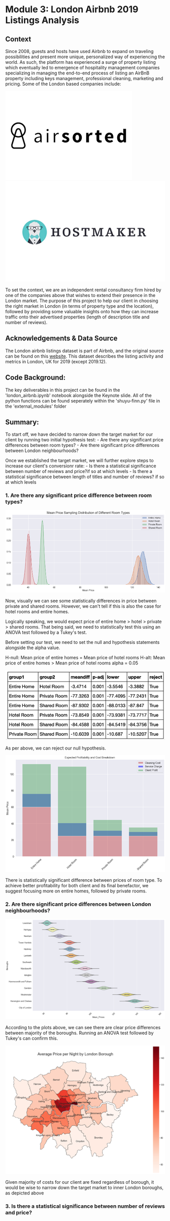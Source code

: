 # Module 3: London Airbnb 2019 Listings Analysis

## Context
Since 2008, guests and hosts have used Airbnb to expand on traveling possibilities and present more unique, personalized way of experiencing the world. As such, the platform has experienced a surge of property listing which eventually led to emergence of hospitality management companies specializing in managing the end-to-end process of listing an AirBnB property including keys management, professional cleaning, marketing and pricing. Some of the London based companies include:

![Repo List](pictures/airsorted.jpg)
![Repo List](pictures/hostmaker.jpg)

To set the context, we are an independent rental consultancy firm hired by one of the companies above that wishes to extend their presence in the London market. The purpose of this project to help our client in choosing the right market in London (in terms of property type and the location), followed by providing some valuable insights onto how they can increase traffic onto their advertised properties (length of description title and number of reviews).


## Acknowledgements & Data Source
The London airbnb listings dataset is part of Airbnb, and the original source can be found on this [website](http://insideairbnb.com/). This dataset describes the listing activity and metrics in London, UK for 2019 (except 2019.12).

## Code Background:
The key deliverables in this project can be found in the 'london_airbnb.ipynb' notebook alongside the Keynote slide. All of the python functions can be found seperately within the 'shuyu-finn.py' file in the 'external_modules' folder


## Summary:
To start off, we have decided to narrow down the target market for our client by running two initial hypothesis test:
    - Are there any significant price differences between room types?
    - Are there significant price differences between London neighbourhoods?
 
Once we established the target market, we will further explore steps to increase our client's conversionr rate:
    - Is there a statistical significance between number of reviews and price?if so at which levels
    - Is there a statistical significance between length of titles and number of reviews? if so at which levels

### 1. Are there any significant price difference between room types?

![Repo List](pictures/Rooms_Distributions.png)

Now, visually we can see some statistically differences in price between private and shared rooms. However, we can't tell if this is also the case for hotel rooms and entire homes.

Logically speaking, we would expect price of entire home > hotel > private > shared rooms. That being said, we need to statistically test this using an ANOVA test followed by a Tukey's test. 

Before setting our test, we need to set the null and hypothesis statements alongside the alpha value.

H-null: Mean price of entire homes = Mean price of hotel rooms
H-alt: Mean price of entire homes > Mean price of hotel rooms
alpha = 0.05

![Repo List](pictures/Tukey.png)

As per above, we can reject our null hypothesis.  

![Repo List](pictures/Profitability.png)

There is statistically significant difference between prices of room type. To achieve better profitability for both client and its final benefactor, we suggest focusing more on entire homes, followed by private rooms.

### 2. Are there significant price differences between London neighbourhoods?

![Repo List](pictures/Violin.png)

According to the plots above, we can see there are clear price differences between majority of the boroughs. Running an ANOVA test followed by Tukey's can confirm this.

![Repo List](pictures/LondonMap.png)

Given majority of costs for our client are fixed regardless of borough, it would be wise to narrow down the target market to inner London boroughs, as depicted above

### 3. Is there a statistical significance between number of reviews and price? 

